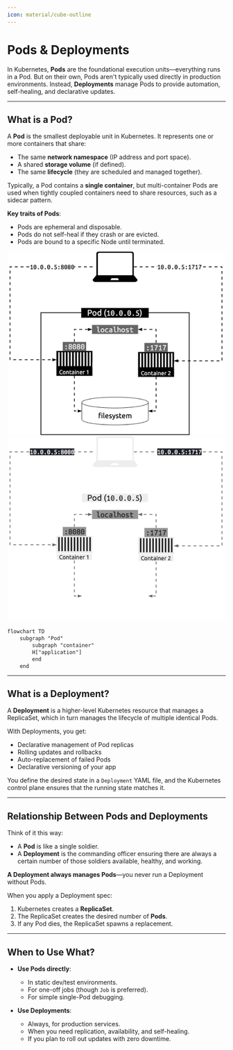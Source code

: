 ```yaml
---
icon: material/cube-outline
---
```


# Pods & Deployments

In Kubernetes, **Pods** are the foundational execution units—everything runs in a Pod. But on their own, Pods aren't typically used directly in production environments. Instead, **Deployments** manage Pods to provide automation, self-healing, and declarative updates.

---

## What is a Pod?

A **Pod** is the smallest deployable unit in Kubernetes. It represents one or more containers that share:

- The same **network namespace** (IP address and port space).
- A shared **storage volume** (if defined).
- The same **lifecycle** (they are scheduled and managed together).

Typically, a Pod contains a **single container**, but multi-container Pods are used when tightly coupled containers need to share resources, such as a sidecar pattern.

**Key traits of Pods**:

- Pods are ephemeral and disposable.
- Pods do not self-heal if they crash or are evicted.
- Pods are bound to a specific Node until terminated.

![Multi-container Diagram](images/multicontainer-light.png#only-light)
![Multi-container Diagram](images/multicontainer-dark.png#only-dark)

```mermaid
flowchart TD 
    subgraph "Pod"
        subgraph "container"
        H["application"]
        end
    end
```

---

## What is a Deployment?

A **Deployment** is a higher-level Kubernetes resource that manages a ReplicaSet, which in turn manages the lifecycle of multiple identical Pods.

With Deployments, you get:

- Declarative management of Pod replicas
- Rolling updates and rollbacks
- Auto-replacement of failed Pods
- Declarative versioning of your app

You define the desired state in a `Deployment` YAML file, and the Kubernetes control plane ensures that the running state matches it.

---

## Relationship Between Pods and Deployments

Think of it this way:

- A **Pod** is like a single soldier.
- A **Deployment** is the commanding officer ensuring there are always a certain number of those soldiers available, healthy, and working.

**A Deployment always manages Pods**—you never run a Deployment without Pods.

When you apply a Deployment spec:

1. Kubernetes creates a **ReplicaSet**.
2. The ReplicaSet creates the desired number of **Pods**.
3. If any Pod dies, the ReplicaSet spawns a replacement.

---

## When to Use What?

- **Use Pods directly**:
  - In static dev/test environments.
  - For one-off jobs (though `Job` is preferred).
  - For simple single-Pod debugging.

- **Use Deployments**:
  - Always, for production services.
  - When you need replication, availability, and self-healing.
  - If you plan to roll out updates with zero downtime.
